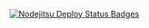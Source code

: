 [![Nodejitsu Deploy Status Badges](https://webhooks.nodejitsu.com/growlybear/jitsu-example.png)](https://webops.nodejitsu.com#growlybear/jitsu-example)
